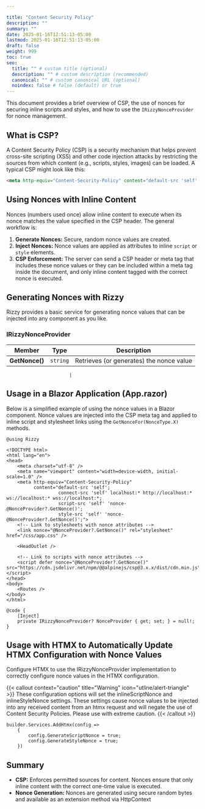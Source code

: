 ```yaml
---

title: "Content Security Policy"
description: ""
summary: ""
date: 2025-01-16T12:51:13-05:00
lastmod: 2025-01-16T12:51:13-05:00
draft: false
weight: 999
toc: true
seo:
  title: "" # custom title (optional)
  description: "" # custom description (recommended)
  canonical: "" # custom canonical URL (optional)
  noindex: false # false (default) or true
---
```


This document provides a brief overview of CSP, the use of nonces for securing inline scripts and styles, and how to use the `IRizzyNonceProvider` for nonce management.

## What is CSP?

A Content Security Policy (CSP) is a security mechanism that helps prevent cross-site scripting (XSS) and other code injection attacks by restricting the sources from which content (e.g., scripts, styles, images) can be loaded. A typical CSP might look like this:

```html
<meta http-equiv="Content-Security-Policy" content="default-src 'self'; base-uri 'self'; script-src 'self' 'nonce-<REPLACE_WITH_ONE_TIME_USE_RANDOM_STRING>'; style-src 'self' 'nonce-<REPLACE_WITH_ONE_TIME_USE_RANDOM_STRING>';" />
```

## Using Nonces with Inline Content

Nonces (numbers used once) allow inline content to execute when its nonce matches the value specified in the CSP header. The general workflow is:

1. **Generate Nonces:** Secure, random nonce values are created.
2. **Inject Nonces:** Nonce values are applied as attributes to inline `script` or `style` elements.
3. **CSP Enforcement:** The server can send a CSP header or meta tag that includes these nonce values or they can be included within a meta tag inside the document, and only inline content tagged with the correct nonce is executed.

## Generating Nonces with Rizzy

Rizzy provides a basic service for generating nonce values that can be injected into any component as you like. 

### IRizzyNonceProvider

| Member                     | Type               | Description                                                                                                                                                                                                                      |
|----------------------------|--------------------|----------------------------------------------------------------------------------------------------------------------------------------------------------------------------------------------------------------------------------|
| **GetNonce()** | `string`           | Retrieves (or generates) the nonce value                                                                |

                           |

## Usage in a Blazor Application (App.razor)

Below is a simplified example of using the nonce values in a Blazor component. Nonce values are injected into the CSP meta tag and applied to inline script and stylesheet links using the `GetNonceFor(NonceType.X)` methods.

```razor
@using Rizzy

<!DOCTYPE html>
<html lang="en">
<head>
    <meta charset="utf-8" />
    <meta name="viewport" content="width=device-width, initial-scale=1.0" />
    <meta http-equiv="Content-Security-Policy" 
          content="default-src 'self'; 
                   connect-src 'self' localhost:* http://localhost:* ws://localhost:* wss://localhost:*; 
                   script-src 'self' 'nonce-@NonceProvider?.GetNonce()'; 
                   style-src 'self' 'nonce-@NonceProvider?.GetNonce()';">
    <!-- Link to stylesheets with nonce attributes -->
    <link nonce="@NonceProvider?.GetNonce()" rel="stylesheet" href="/css/app.css" />

    <HeadOutlet />

    <!-- Link to scripts with nonce attributes -->
    <script defer nonce="@NonceProvider?.GetNonce()" src="https://cdn.jsdelivr.net/npm/@@alpinejs/csp@3.x.x/dist/cdn.min.js"></script>
</head>
<body>
    <Routes />
</body>
</html>

@code {
    [Inject] 
	private IRizzyNonceProvider? NonceProvider { get; set; } = null!;
}
```

## Usage with HTMX to Automatically Update HTMX Configuration with Nonce Values

Configure HTMX to use the IRizzyNonceProvider implementation to correctly configure nonce values in the HTMX configuration.  

{{< callout context="caution" title="Warning" icon="utline/alert-triangle" >}}
These configuration options will set the inlineScriptNonce and inlineStyleNonce settings. These settings cause nonce values to be injected into any received content from an htmx request and will negate the use of Content Security Policies.  Please use with extreme caution.
{{< /callout >}}


```razor
builder.Services.AddHtmx(config =>
    {
        config.GenerateScriptNonce = true;  
        config.GenerateStyleNonce = true;
    })
```


## Summary

- **CSP:** Enforces permitted sources for content. Nonces ensure that only inline content with the correct one-time value is executed.
- **Nonce Generation:** Nonces are generated using secure random bytes and available as an extension method via HttpContext

